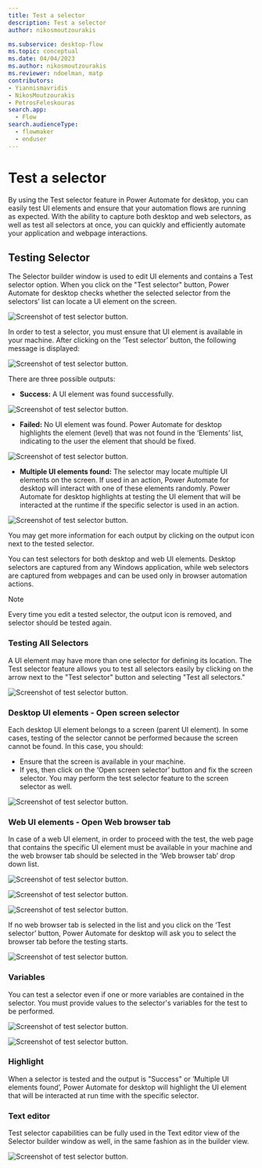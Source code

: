 ```yaml
---
title: Test a selector
description: Test a selector
author: nikosmoutzourakis

ms.subservice: desktop-flow
ms.topic: conceptual
ms.date: 04/04/2023
ms.author: nikosmoutzourakis
ms.reviewer: ndoelman, matp
contributors:
- Yiannismavridis
- NikosMoutzourakis
- PetrosFeleskouras
search.app: 
  - Flow
search.audienceType: 
  - flowmaker
  - enduser
---
```


# Test a selector

By using the Test selector feature in Power Automate for desktop, you can easily test UI elements and ensure that your automation flows are running as expected. With the ability to capture both desktop and web selectors, as well as test all selectors at once, you can quickly and efficiently automate your application and webpage interactions.  

## Testing Selector 

The Selector builder window is used to edit UI elements and contains a Test selector option. When you click on the "Test selector" button, Power Automate for desktop checks whether the selected selector from the selectors’ list can locate a UI element on the screen.  

![Screenshot of test selector button.](media/test-selectors/test-selector-button.png)

In order to test a selector, you must ensure that UI element is available in your machine. After clicking on the ‘Test selector’ button, the following message is displayed: 
 
![Screenshot of test selector button.](media/test-selectors/test-selector-initial-message.png)

There are three possible outputs: 
* **Success:** A UI element was found successfully. 

![Screenshot of test selector button.](media/test-selectors/test-selector-success.png)

* **Failed:** No UI element was found. Power Automate for desktop highlights the element (level) that was not found in the ‘Elements’ list, indicating to the user the element that should be fixed. 

![Screenshot of test selector button.](media/test-selectors/test-selector-fail.png)

* **Multiple UI elements found:** The selector may locate multiple UI elements on the screen. If used in an action, Power Automate for desktop will interact with one of these elements randomly. Power Automate for desktop highlights at testing the UI element that will be interacted at the runtime if the specific selector is used in an action. 

![Screenshot of test selector button.](media/test-selectors/test-selector-multiple.png)

You may get more information for each output by clicking on the output icon next to the tested selector.  

You can test selectors for both desktop and web UI elements. Desktop selectors are captured from any Windows application, while web selectors are captured from webpages and can be used only in browser automation actions.  

> [!NOTE]
> Every time you edit a tested selector, the output icon is removed, and selector should be tested again.  

### Testing All Selectors 

A UI element may have more than one selector for defining its location. The Test selector feature allows you to test all selectors easily by clicking on the arrow next to the "Test selector" button and selecting "Test all selectors." 

![Screenshot of test selector button.](media/test-selectors/test-selector-test-all.png)

### Desktop UI elements - Open screen selector 

Each desktop UI element belongs to a screen (parent UI element). In some cases, testing of the selector cannot be performed because the screen cannot be found. In this case, you should: 

- Ensure that the screen is available in your machine. 
- If yes, then click on the ‘Open screen selector’ button and fix the screen selector. You may perform the test selector feature to the screen selector as well.  

![Screenshot of test selector button.](media/test-selectors/test-selector-button.png)

### Web UI elements - Open Web browser tab

In case of a web UI element, in order to proceed with the test, the web page that contains the specific UI element must be available in your machine and the web browser tab  should be selected in the ‘Web browser tab’ drop down list. 
 
![Screenshot of test selector button.](media/test-selectors/test-selector-select-web-tab.png)

![Screenshot of test selector button.](media/test-selectors/test-selector-select-web-tab-dropdown.png)

![Screenshot of test selector button.](media/test-selectors/test-selector-select-web-tab-selected.png)

If no web browser tab is selected in the list and you click on the ‘Test selector’ button, Power Automate for desktop will ask you to select the browser tab before the testing starts. 
 
![Screenshot of test selector button.](media/test-selectors/test-selector-select-web-tab-runtime.png)

### Variables 

You can test a selector even if one or more variables are contained in the selector. You must provide values to the selector's variables for the test to be performed. 

![Screenshot of test selector button.](media/test-selectors/test-selector-variables-1.png)
 
![Screenshot of test selector button.](media/test-selectors/test-selector-variables-2.png)

### Highlight 

When a selector is tested and the output is "Success" or ‘Multiple UI elements found’, Power Automate for desktop will highlight the UI element that will be interacted at run time with the specific selector. 


### Text editor 

Test selector capabilities can be fully used in the Text editor view of the Selector builder window as well, in the same fashion as in the builder view. 

![Screenshot of test selector button.](media/test-selectors/test-selector-select-text-editor.png)
